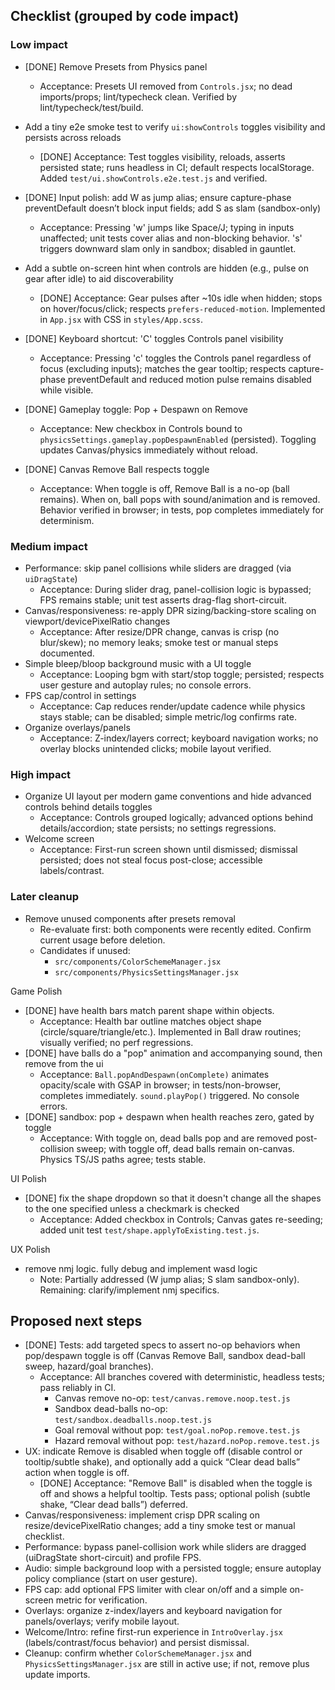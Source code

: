 ## Checklist (grouped by code impact)

### Low impact

- [DONE] Remove Presets from Physics panel
  - Acceptance: Presets UI removed from `Controls.jsx`; no dead imports/props; lint/typecheck clean. Verified by lint/typecheck/test/build.
- Add a tiny e2e smoke test to verify `ui:showControls` toggles visibility and persists across reloads
  - [DONE] Acceptance: Test toggles visibility, reloads, asserts persisted state; runs headless in CI; default respects localStorage. Added `test/ui.showControls.e2e.test.js` and verified.
- [DONE] Input polish: add W as jump alias; ensure capture-phase preventDefault doesn’t block input fields; add S as slam (sandbox-only)
  - Acceptance: Pressing 'w' jumps like Space/J; typing in inputs unaffected; unit tests cover alias and non-blocking behavior. 's' triggers downward slam only in sandbox; disabled in gauntlet.
- Add a subtle on-screen hint when controls are hidden (e.g., pulse on gear after idle) to aid discoverability

  - [DONE] Acceptance: Gear pulses after ~10s idle when hidden; stops on hover/focus/click; respects `prefers-reduced-motion`. Implemented in `App.jsx` with CSS in `styles/App.scss`.

- [DONE] Keyboard shortcut: 'C' toggles Controls panel visibility

  - Acceptance: Pressing 'c' toggles the Controls panel regardless of focus (excluding inputs); matches the gear tooltip; respects capture-phase preventDefault and reduced motion pulse remains disabled while visible.

- [DONE] Gameplay toggle: Pop + Despawn on Remove
  - Acceptance: New checkbox in Controls bound to `physicsSettings.gameplay.popDespawnEnabled` (persisted). Toggling updates Canvas/physics immediately without reload.
- [DONE] Canvas Remove Ball respects toggle
  - Acceptance: When toggle is off, Remove Ball is a no-op (ball remains). When on, ball pops with sound/animation and is removed. Behavior verified in browser; in tests, pop completes immediately for determinism.

### Medium impact

- Performance: skip panel collisions while sliders are dragged (via `uiDragState`)
  - Acceptance: During slider drag, panel-collision logic is bypassed; FPS remains stable; unit test asserts drag-flag short-circuit.
- Canvas/responsiveness: re-apply DPR sizing/backing-store scaling on viewport/devicePixelRatio changes
  - Acceptance: After resize/DPR change, canvas is crisp (no blur/skew); no memory leaks; smoke test or manual steps documented.
- Simple bleep/bloop background music with a UI toggle
  - Acceptance: Looping bgm with start/stop toggle; persisted; respects user gesture and autoplay rules; no console errors.
- FPS cap/control in settings
  - Acceptance: Cap reduces render/update cadence while physics stays stable; can be disabled; simple metric/log confirms rate.
- Organize overlays/panels
  - Acceptance: Z-index/layers correct; keyboard navigation works; no overlay blocks unintended clicks; mobile layout verified.

### High impact

- Organize UI layout per modern game conventions and hide advanced controls behind details toggles
  - Acceptance: Controls grouped logically; advanced options behind details/accordion; state persists; no settings regressions.
- Welcome screen
  - Acceptance: First-run screen shown until dismissed; dismissal persisted; does not steal focus post-close; accessible labels/contrast.

### Later cleanup

- Remove unused components after presets removal
  - Re-evaluate first: both components were recently edited. Confirm current usage before deletion.
  - Candidates if unused:
    - `src/components/ColorSchemeManager.jsx`
    - `src/components/PhysicsSettingsManager.jsx`

Game Polish

- [DONE] have health bars match parent shape within objects.
  - Acceptance: Health bar outline matches object shape (circle/square/triangle/etc.). Implemented in Ball draw routines; visually verified; no perf regressions.
- [DONE] have balls do a "pop" animation and accompanying sound, then remove from the ui
  - Acceptance: `Ball.popAndDespawn(onComplete)` animates opacity/scale with GSAP in browser; in tests/non-browser, completes immediately. `sound.playPop()` triggered. No console errors.
- [DONE] sandbox: pop + despawn when health reaches zero, gated by toggle
  - Acceptance: With toggle on, dead balls pop and are removed post-collision sweep; with toggle off, dead balls remain on-canvas. Physics TS/JS paths agree; tests stable.

UI Polish

- [DONE] fix the shape dropdown so that it doesn't change all the shapes to the one specified unless a checkmark is checked
  - Acceptance: Added checkbox in Controls; Canvas gates re-seeding; added unit test `test/shape.applyToExisting.test.js`.

UX Polish

- remove nmj logic. fully debug and implement wasd logic
  - Note: Partially addressed (W jump alias; S slam sandbox-only). Remaining: clarify/implement nmj specifics.

## Proposed next steps

- [DONE] Tests: add targeted specs to assert no-op behaviors when pop/despawn toggle is off (Canvas Remove Ball, sandbox dead-ball sweep, hazard/goal branches).
  - Acceptance: All branches covered with deterministic, headless tests; pass reliably in CI.
    - Canvas remove no-op: `test/canvas.remove.noop.test.js`
    - Sandbox dead-balls no-op: `test/sandbox.deadballs.noop.test.js`
    - Goal removal without pop: `test/goal.noPop.remove.test.js`
    - Hazard removal without pop: `test/hazard.noPop.remove.test.js`
- UX: indicate Remove is disabled when toggle off (disable control or tooltip/subtle shake), and optionally add a quick “Clear dead balls” action when toggle is off.
  - [DONE] Acceptance: "Remove Ball" is disabled when the toggle is off and shows a helpful tooltip. Tests pass; optional polish (subtle shake, “Clear dead balls”) deferred.
- Canvas/responsiveness: implement crisp DPR scaling on resize/devicePixelRatio changes; add a tiny smoke test or manual checklist.
- Performance: bypass panel-collision work while sliders are dragged (uiDragState short-circuit) and profile FPS.
- Audio: simple background loop with a persisted toggle; ensure autoplay policy compliance (start on user gesture).
- FPS cap: add optional FPS limiter with clear on/off and a simple on-screen metric for verification.
- Overlays: organize z-index/layers and keyboard navigation for panels/overlays; verify mobile layout.
- Welcome/Intro: refine first-run experience in `IntroOverlay.jsx` (labels/contrast/focus behavior) and persist dismissal.
- Cleanup: confirm whether `ColorSchemeManager.jsx` and `PhysicsSettingsManager.jsx` are still in active use; if not, remove plus update imports.
